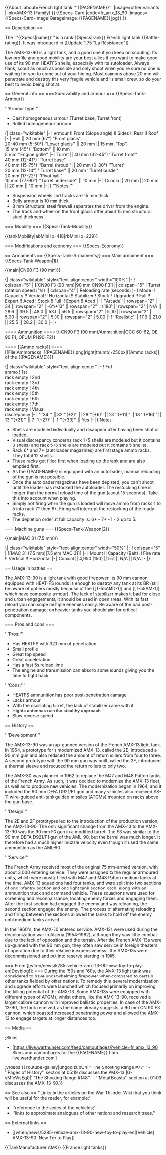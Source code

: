 {{About
|about=French light tank '''{{PAGENAME}}'''
|usage=other variants
|link=AMX-13 (Family)
}}
{{Specs-Card
|code=fr_amx_13_90
|images={{Specs-Card-Image|GarageImage_{{PAGENAME}}.jpg}}
}}

== Description ==
<!-- ''In the description, the first part should be about the history of the creation and combat usage of the vehicle, as well as its key features. In the second part, tell the reader about the ground vehicle in the game. Insert a screenshot of the vehicle, so that if the novice player does not remember the vehicle by name, he will immediately understand what kind of vehicle the article is talking about.'' -->
The '''{{Specs|name}}''' is a rank {{Specs|rank}} French light tank {{Battle-rating}}. It was introduced in [[Update 1.75 "La Résistance"]].

The AMX-13-90 is a light tank, and a good one if you keep on scouting. Its low profile and good mobility are your best allies if you want to make good use of its 90 mm HEATFS shells, especially with its autoloader. Always flank, scout as much as possible and only shoot when you're sure no one is waiting for you to come out of your hiding. Most cannons above 20 mm will penetrate and destroy this very fragile vehicle and its small crew, so do your best to avoid being shot at.

== General info ==
=== Survivability and armour ===
{{Specs-Tank-Armour}}
<!-- ''Describe armour protection. Note the most well protected and key weak areas. Appreciate the layout of modules as well as the number and location of crew members. Is the level of armour protection sufficient, is the placement of modules helpful for survival in combat? If necessary use a visual template to indicate the most secure and weak zones of the armour.'' -->
'''Armour type:'''

* Cast homogeneous armour (Turret base, Turret front)
* Rolled homogeneous armour

{| class="wikitable"
|-
! Armour !! Front (Slope angle) !! Sides !! Rear !! Roof
|-
| Hull || 20 mm (67°) ''Front glacis'' <br> 20-40 mm (5-50°) ''Lower glacis'' || 20 mm || 15 mm ''Top'' <br> 15 mm (45°) ''Bottom'' || 10 mm <br> 5 mm ''Engine grille''
|-
| Turret || 40 mm (32-45°) ''Turret front'' <br> 40 mm (12-41°) ''Turret base'' <br> 40 mm (15-75°) ''Barrel shroud'' || 20 mm (0-30°) ''Turret'' <br> 20 mm (12-14°) ''Turret base'' || 20 mm ''Turret bustle'' <br> 20 mm (17-22°) ''Pivot ball'' <br> 10 mm (77-90°) ''Turret underside'' || 10 mm
|-
| Cupola || 20 mm || 20 mm || 20 mm || 10 mm
|-
|}
'''Notes:'''

* Suspension wheels and tracks are 15 mm thick.
* Belly armour is 10 mm thick.
* 8 mm Structural steel firewall separates the driver from the engine.
* The track and wheel on the front glacis offer about 15 mm structural steel thickness.

=== Mobility ===
{{Specs-Tank-Mobility}}
<!-- ''Write about the mobility of the ground vehicle. Estimate the specific power and manoeuvrability, as well as the maximum speed forwards and backwards.'' -->

{{tankMobility|abMinHp=418|rbMinHp=239}}

=== Modifications and economy ===
{{Specs-Economy}}

== Armaments ==
{{Specs-Tank-Armaments}}
=== Main armament ===
{{Specs-Tank-Weapon|1}}
<!-- ''Give the reader information about the characteristics of the main gun. Assess its effectiveness in a battle based on the reloading speed, ballistics and the power of shells. Do not forget about the flexibility of the fire, that is how quickly the cannon can be aimed at the target, open fire on it and aim at another enemy. Add a link to the main article on the gun: <code><nowiki>{{main|Name of the weapon}}</nowiki></code>. Describe in general terms the ammunition available for the main gun. Give advice on how to use them and how to fill the ammunition storage.'' -->
{{main|CN90 F3 (90 mm)}}

{| class="wikitable" style="text-align:center" width="100%"
|-
! colspan="5" | [[CN90 F3 (90 mm)|90 mm CN90 F3]] || colspan="5" | Turret rotation speed (°/s) || colspan="4" | Reloading rate (seconds)
|-
! Mode !! Capacity !! Vertical !! Horizontal !! Stabilizer
! Stock !! Upgraded !! Full !! Expert !! Aced
! Stock !! Full !! Expert !! Aced
|-
! ''Arcade''
| rowspan="2" | 34 || rowspan="2" | -6°/+13° || rowspan="2" | ±180° || rowspan="2" | N/A || 28.6 || 39.5 || 48.0 || 53.1 || 56.5 || rowspan="2" | 5.00 || rowspan="2" | 5.00 || rowspan="2" | 5.00 || rowspan="2" | 5.00
|-
! ''Realistic''
| 17.9 || 21.0 || 25.5 || 28.2 || 30.0
|-
|}

==== Ammunition ====
{{:CN90 F3 (90 mm)/Ammunition|OCC 60-62, OE 90 F1, OFUM PH90-F2}}

==== [[Ammo racks]] ====
[[File:Ammoracks_{{PAGENAME}}.png|right|thumb|x250px|[[Ammo racks]] of the {{PAGENAME}}]]
<!-- '''Last updated: 2.17.0.85''' -->
{| class="wikitable" style="text-align:center"
|-
! Full<br>ammo
! 1st<br>rack empty
! 2nd<br>rack empty
! 3rd<br>rack empty
! 4th<br>rack empty
! 5th<br>rack empty
! 6th<br>rack empty
! 7th<br>rack empty
! Visual<br>discrepancy
|-
| '''34''' || 32&nbsp;''(+2)'' || 28&nbsp;''(+6)'' || 23&nbsp;''(+11)'' || 18&nbsp;''(+16)'' || 13&nbsp;''(+21)'' || 7&nbsp;''(+27)'' || 1&nbsp;''(+33)'' || Yes
|-
|}
Notes:

* Shells are modeled individually and disappear after having been shot or loaded.
* Visual discrepancy concerns rack 1 (5 shells are modeled but it contains 3 shells) and rack 5 (3 shells are modeled but it contains 5 shells).
* Rack 6* and 7* (autoloader magazines) are first stage ammo racks. They total 12 shells.
* These racks get filled first when loading up the tank and are also emptied first.
* As the {{PAGENAME}} is equipped with an autoloader, manual reloading of the gun is not possible.
* Once the autoloader magazines have been depleted, you can't shoot until the loader has restocked the autoloader. The restocking time is longer than the normal reload time of the gun (about 15 seconds). Take this into account when playing.
* Simply not firing when the gun is loaded will move ammo from racks 1 to 5 into rack 7* then 6*. Firing will interrupt the restocking of the ready racks.
* The depletion order at full capacity is: 6* - 7* - 1 - 2 up to 5.

=== Machine guns ===
{{Specs-Tank-Weapon|2}}
<!-- ''Offensive and anti-aircraft machine guns not only allow you to fight some aircraft but also are effective against lightly armoured vehicles. Evaluate machine guns and give recommendations on its use.'' -->
{{main|MAC 31 (7.5 mm)}}

{| class="wikitable" style="text-align:center" width="50%"
|-
! colspan="5" | [[MAC 31 (7.5 mm)|7.5 mm MAC 31]]
|-
! Mount !! Capacity (Belt) !! Fire rate !! Vertical !! Horizontal
|-
| Coaxial || 4,950 (150) || 551 || N/A || N/A
|-
|}

== Usage in battles ==
<!-- ''Describe the tactics of playing in the vehicle, the features of using vehicles in the team and advice on tactics. Refrain from creating a "guide" - do not impose a single point of view but instead give the reader food for thought. Describe the most dangerous enemies and give recommendations on fighting them. If necessary, note the specifics of the game in different modes (AB, RB, SB).'' -->
The AMX-13-90 is a light tank with good firepower. Its 90 mm cannon equipped with HEAT-FS rounds is enough to destroy any tank at its BR (still be aware of uptiers mostly because of the [[T-55AMD-1]] and [[T-55AM-1]] which have composite armour). The lack of stabilizer makes it bad for close and urban engagements, it should be used in open areas. With its fast reload you can snipe multiple enemies easily. Be aware of the bad post-penetration damage: on heavier tanks you should aim for critical components.

=== Pros and cons ===
<!-- ''Summarise and briefly evaluate the vehicle in terms of its characteristics and combat effectiveness. Mark its pros and cons in a bulleted list. Try not to use more than 6 points for each of the characteristics. Avoid using categorical definitions such as "bad", "good" and the like - use substitutions with softer forms such as "inadequate" and "effective".'' -->

'''Pros:'''

* Has HEATFS with 320 mm of penetration
* Small profile
* Great top speed
* Great acceleration
* Has a fast 5s reload time
* The engine and transmission can absorb some rounds giving you the time to fight back

'''Cons:'''

* HEATFS ammunition has poor post-penetration damage
* Lacks armour
* With the oscillating turret, the lack of stabilizer came with it
* Hights antennas ruin the stealthy approach
* Slow reverse speed

== History ==
<!-- ''Describe the history of the creation and combat usage of the vehicle in more detail than in the introduction. If the historical reference turns out to be too long, take it to a separate article, taking a link to the article about the vehicle and adding a block "/History" (example: <nowiki>https://wiki.warthunder.com/(Vehicle-name)/History</nowiki>) and add a link to it here using the <code>main</code> template. Be sure to reference text and sources by using <code><nowiki><ref></ref></nowiki></code>, as well as adding them at the end of the article with <code><nowiki><references /></nowiki></code>. This section may also include the vehicle's dev blog entry (if applicable) and the in-game encyclopedia description (under <code><nowiki>=== In-game description ===</nowiki></code>, also if applicable).'' -->

'''Development'''

The AMX-13-90 was an up-gunned version of the French AMX-13 light tank. In 1964, a prototype for a modernized AMX-13, called the 2E, introduced a 90 mm gun and also reduced the amount of return rollers from four to three. A second prototype with the 90 mm gun was built, called the 2F, introduced a thermal sleeve and reduced the return rollers to only two.

The AMX-30 was planned in 1962 to replace the M47 and M48 Patton tanks of the French Army. As such, it was decided to modernize the AMX-13 fleet, as well as to produce new vehicles. The modernization began in 1964, and it included the 90 mm DEFA D921/F1 gun and many vehicles also received SS-11 wire-guided anti-tank guided missiles (ATGMs) mounted on racks above the gun base.

'''Design'''

The 2E and 2F prototypes led to the introduction of the production version, the AMX-13-90. The only significant change from the AMX-13 to the AMX-13-90 was the 90 mm F3 gun in a modified turret. The F3 was similar to the 90 mm DEFA D921/F1 gun of the AML-90, but the barrel was much longer. It therefore had a much higher muzzle velocity even though it used the same ammunition as the AML-90.

'''Service'''

The French Army received most of the original 75 mm-armed version, with about 3,000 entering service. They were assigned to the regular armoured units, which were mostly filled with M47 and M48 Patton medium tanks at the time. AMX-13 squadrons had four tanks, and were split into two sections of one infantry section and one light tank section each, along with an ammunition truck and command vehicle. These squadrons were used for screening and reconnaissance, locating enemy forces and engaging them. After the first section had engaged the enemy and was reloading, the second section engaged the enemy. The process of alternating reloading and firing between the sections allowed the tanks to hold off the enemy until medium tanks arrived.

In the 1960's, the AMX-30 entered service. AMX-13s were used during the decolonization war in Algeria (1954-1962), although they saw little combat due to the lack of opposition and the terrain. After the French AMX-13s were up-gunned with the 90 mm gun, they often saw service in foreign theaters of operation due to their relative inexpensiveness. The AMX-13s were decommissioned and put into reserve starting in 1985.

=== From [[wt:en/news/5285-vehicle-amx-13-90-new-toy-to-play-en|Devblog]]: ===
During the '50s and '60s, the AMX-13 light tank was considered to have underwhelming firepower when compared to certain other tanks fielded by other nations. To remedy this, several modernization and upgrade efforts were launched which focused primarily on improving the killing potential of the AMX-13. Some AMX-13s were equipped with different types of ATGMs, whilst others, like the AMX-13-90, received a larger calibre cannon with improved ballistic properties. In case of the AMX-13-90, the tank received, as the name already suggests, a 90 mm CN 90 F3 cannon, which boasted increased penetrating power and allowed the AMX-13 to engage targets at longer distances too.

== Media ==
<!-- ''Excellent additions to the article would be video guides, screenshots from the game, and photos.'' -->

;Skins

* [https://live.warthunder.com/feed/camouflages/?vehicle=fr_amx_13_90 Skins and camouflages for the {{PAGENAME}} from live.warthunder.com.]

;Videos
{{Youtube-gallery|uhgodizubC4|'''The Shooting Range #77''' - ''Pages of History'' section at 05:19 discusses the AMX-13.|G-sMfeWsEq0|'''The Shooting Range #148''' - ''Metal Beasts'' section at 01:03 discusses the AMX-13-90.}}

== See also ==
''Links to the articles on the War Thunder Wiki that you think will be useful for the reader, for example:''

* ''reference to the series of the vehicles;''
* ''links to approximate analogues of other nations and research trees.''

== External links ==
<!-- ''Paste links to sources and external resources, such as:''
* ''topic on the official game forum;''
* ''other literature.'' -->

* [[wt:en/news/5285-vehicle-amx-13-90-new-toy-to-play-en|[Vehicle] AMX-13-90: New Toy to Play]]

{{TankManufacturer AMX}}
{{France light tanks}}
